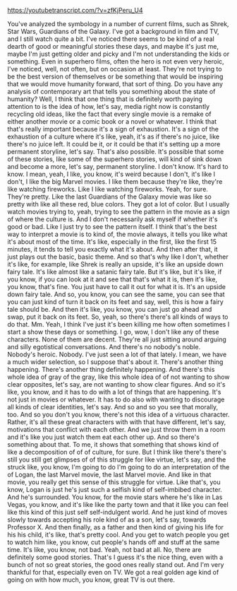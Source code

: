 https://youtubetranscript.com/?v=zfKjPeru_U4

 You've analyzed the symbology in a number of current films, such as Shrek, Star Wars, Guardians of the Galaxy. I've got a background in film and TV, and I still watch quite a bit. I've noticed there seems to be kind of a real dearth of good or meaningful stories these days, and maybe it's just me, maybe I'm just getting older and picky and I'm not understanding the kids or something. Even in superhero films, often the hero is not even very heroic, I've noticed, well, not often, but on occasion at least. They're not trying to be the best version of themselves or be something that would be inspiring that we would move humanity forward, that sort of thing. Do you have any analysis of contemporary art that tells you something about the state of humanity? Well, I think that one thing that is definitely worth paying attention to is the idea of how, let's say, media right now is constantly recycling old ideas, like the fact that every single movie is a remake of either another movie or a comic book or a novel or whatever. I think that that's really important because it's a sign of exhaustion. It's a sign of the exhaustion of a culture where it's like, yeah, it's as if there's no juice, like there's no juice left. It could be it, or it could be that it's setting up a more permanent storyline, let's say. That's also possible. It's possible that some of these stories, like some of the superhero stories, will kind of sink down and become a more, let's say, permanent storyline. I don't know. It's hard to know. I mean, yeah, I like, you know, it's weird because I don't, it's like I don't, I like the big Marvel movies. I like them because they're like, they're like watching fireworks. Like I like watching fireworks. Yeah, for sure. They're pretty. Like the last Guardians of the Galaxy movie was like so pretty with like all these red, blue colors. They got a lot of color. But I usually watch movies trying to, yeah, trying to see the pattern in the movie as a sign of where the culture is. And I don't necessarily ask myself if whether it's good or bad. Like I just try to see the pattern itself. I think that's the best way to interpret a movie is to kind of, the movie always, it tells you like what it's about most of the time. It's like, especially in the first, like the first 15 minutes, it tends to tell you exactly what it's about. And then after that, it just plays out the basic, basic theme. And so that's why like I don't, whether it's like, for example, like Shrek is really an upside, it's like an upside down fairy tale. It's like almost like a satanic fairy tale. But it's like, but it's like, if you know, if you can look at it and see that that's what it is, then it's like, you know, that's fine. You just have to call it out for what it is. It's an upside down fairy tale. And so, you know, you can see the same, you can see that you can just kind of turn it back on its feet and say, well, this is how a fairy tale should be. And then it's like, you know, you can just go ahead and swap, put it back on its feet. So, yeah, so there's there's all kinds of ways to do that. Mm. Yeah, I think I've just it's been killing me how often sometimes I start a show these days or something. I go, wow, I don't like any of these characters. None of them are decent. They're all just sitting around arguing and silly egotistical conversations. And there's no nobody's noble. Nobody's heroic. Nobody. I've just seen a lot of that lately. I mean, we have a much wider selection, so I suppose that's about it. There's another thing happening. There's another thing definitely happening. And there's this whole idea of gray of the gray, like this whole idea of of not wanting to show clear opposites, let's say, are not wanting to show clear figures. And so it's like, you know, and it has to do with a lot of things that are happening. It's not just in movies or whatever. It has to do also with wanting to discourage all kinds of clear identities, let's say. And so and so you see that morally, too. And so you don't you know, there's not this idea of a virtuous character. Rather, it's all these great characters with with that have different, let's say, motivations that conflict with each other. And we just throw them in a room and it's like you just watch them eat each other up. And so there's something about that. To me, it shows that something that shows kind of like a decomposition of of of culture, for sure. But I think like there's there's still you still get glimpses of of this struggle for like virtue, let's say, and the struck like, you know, I'm going to do I'm going to do an interpretation of the of Logan, the last Marvel movie, the last Marvel movie. And like in that movie, you really get this sense of this struggle for virtue. Like that's, you know, Logan is just he's just such a selfish kind of self-imbibed character. And he's surrounded. You know, for the movie stars where he's like in Las Vegas, you know, and it's like like the party town and that it like you can feel like this kind of this just self self-indulgent world. And he just kind of moves slowly towards accepting his role kind of as a son, let's say, towards Professor X. And then finally, as a father and then kind of giving his life for his his child, it's like, that's pretty cool. And you get to watch people you get to watch him like, you know, cut people's hands off and stuff at the same time. It's like, you know, not bad. Yeah, not bad at all. No, there are definitely some good stories. That's I guess it's the nice thing, even with a bunch of not so great stories, the good ones really stand out. And I'm very thankful for that, especially even on TV. We got a real golden age kind of going on with how much, you know, great TV is out there.